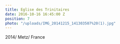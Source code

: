 ```yaml
---
title: Eglise des Trinitaires
date: 2016-10-16 16:45:00 Z
position: 7
photo: "/uploads/IMG_20141215_141303507%20(1).jpg"
---
```


2014/ Metz/ France